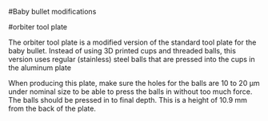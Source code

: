 #Baby bullet modifications

#orbiter tool plate

The orbiter tool plate is a modified version of the standard tool plate for the baby bullet.
Instead of using 3D printed cups and threaded balls, this version uses regular (stainless) steel balls that are pressed into the cups in the aluminum plate

When producing this plate, make sure the holes for the balls are 10  to 20 µm under nominal size to be able to press the balls in without too much force.
The balls should be pressed in to final depth. This is a height of 10.9 mm from the back of the plate.

